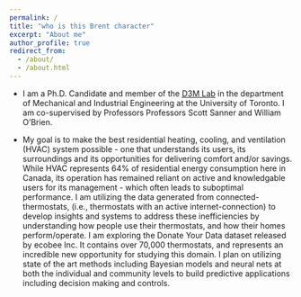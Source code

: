 ```yaml
---
permalink: /
title: "who is this Brent character"
excerpt: "About me"
author_profile: true
redirect_from:
  - /about/
  - /about.html
---
```


* I am a Ph.D. Candidate and member of the [D3M Lab](http://d3m.mie.utoronto.ca "D3M Homepage") in the department of Mechanical and Industrial Engineering at the University of Toronto. I am co-supervised by Professors Professors Scott Sanner and William O’Brien.

* My goal is to make the best residential heating, cooling, and ventilation (HVAC) system possible - one that understands its users, its surroundings and its opportunities for delivering comfort and/or savings. While HVAC represents 64% of residential energy consumption here in Canada, its operation has remained reliant on active and knowledgable users for its management - which often leads to suboptimal performance. I am utilizing the data generated from connected-thermostats, (i.e., thermostats with an active internet-connection) to develop insights and systems to address these inefficiencies by understanding how people use their thermostats, and how their homes perform/operate. I am exploring the Donate Your Data dataset released by ecobee Inc. It contains over 70,000 thermostats, and represents an incredible new opportunity for studying this domain. I plan on utilizing state of the art methods including Bayesian models and neural nets at both the individual and community levels to build predictive applications including decision making and controls.
